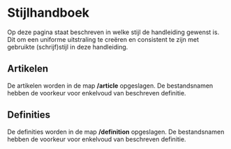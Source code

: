 <properties menutitle="Bijdragen aan deze handleiding - Stijlhandboek" pagetitle="Hybrid SaaS | Online Business Software" description="" />

Stijlhandboek
================================
Op deze pagina staat beschreven in welke stijl de handleiding gewenst is. Dit om een uniforme uitstraling te creëren en consistent te zijn met gebruikte (schrijf)stijl in deze handleiding. 

Artikelen
-------------------
De artikelen worden in de map **/article** opgeslagen. De <label keyword="bestandnamen-stijl">bestandsnamen</label> hebben de voorkeur voor enkelvoud van beschreven definitie.

Definities
-------------------
De definities worden in de map **/definition** opgeslagen. De <label keyword="bestandnamen-stijl">bestandsnamen</label> hebben de voorkeur voor enkelvoud van beschreven definitie.
 